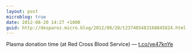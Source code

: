 ```yaml
---
layout: post
microblog: true
date: 2012-08-20 14:27 +1000
guid: http://desparoz.micro.blog/2012/08/20/t237405483168845824.html
---
```

Plasma donation time (at Red Cross Blood Service) — [t.co/ye47knYe](http://t.co/ye47knYe)
